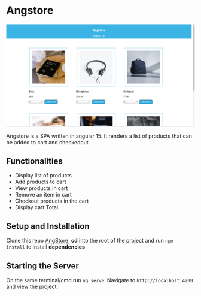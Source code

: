 # Angstore

![Image](src/assets/images/homepage.png)

Angstore is a SPA written in angular 15. It renders a list of products that can be added to cart and checkedout.

## Functionalities

- Display list of products
- Add products to cart
- View products in cart
- Remove an item in cart
- Checkout products in the cart
- Display cart Total 

## Setup and Installation

Clone this repo [AngStore](https://github.com/oumao/angstore.git), **cd** into the root of the project and run `npm install` to install **dependencies**

## Starting the Server

On the same terminal/cmd run `ng serve`. Navigate to `http://localhost:4200` and view the project. 
